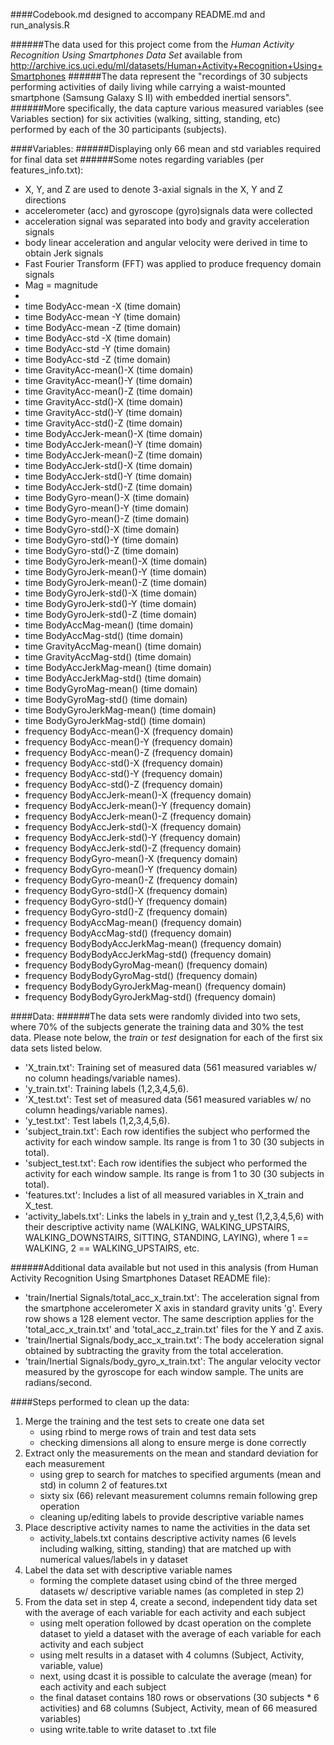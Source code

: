####Codebook.md designed to accompany README.md and run_analysis.R

######The data used for this project come from the *Human Activity Recognition Using Smartphones Data Set* available from http://archive.ics.uci.edu/ml/datasets/Human+Activity+Recognition+Using+Smartphones
######The data represent the "recordings of 30 subjects performing activities of daily living while carrying a waist-mounted smartphone (Samsung Galaxy S II) with embedded inertial sensors". 
######More specifically, the data capture various measured variables (see Variables section) for six activities (walking, sitting, standing, etc) performed by each of the 30 participants (subjects). 

####Variables:
######Displaying only 66 mean and std variables required for final data set 
######Some notes regarding variables (per features_info.txt):
- X, Y, and Z are used to denote 3-axial signals in the X, Y and Z directions
- accelerometer (acc) and gyroscope (gyro)signals data were collected
- acceleration signal was separated into body and gravity acceleration signals
- body linear acceleration and angular velocity were derived in time to obtain Jerk signals
- Fast Fourier Transform (FFT) was applied to produce frequency domain signals
- Mag = magnitude
- 
- time BodyAcc-mean -X (time domain)
- time BodyAcc-mean -Y (time domain)
- time BodyAcc-mean -Z (time domain)
- time BodyAcc-std -X (time domain)
- time BodyAcc-std -Y (time domain)
- time BodyAcc-std -Z (time domain)
- time GravityAcc-mean()-X (time domain)
- time GravityAcc-mean()-Y (time domain)
- time GravityAcc-mean()-Z (time domain)
- time GravityAcc-std()-X (time domain)
- time GravityAcc-std()-Y (time domain)
- time GravityAcc-std()-Z (time domain)
- time BodyAccJerk-mean()-X (time domain)
- time BodyAccJerk-mean()-Y (time domain)
- time BodyAccJerk-mean()-Z (time domain)
- time BodyAccJerk-std()-X (time domain)
- time BodyAccJerk-std()-Y (time domain)
- time BodyAccJerk-std()-Z (time domain)
- time BodyGyro-mean()-X (time domain)
- time BodyGyro-mean()-Y (time domain)
- time BodyGyro-mean()-Z (time domain)
- time BodyGyro-std()-X (time domain)
- time BodyGyro-std()-Y (time domain)
- time BodyGyro-std()-Z (time domain)
- time BodyGyroJerk-mean()-X (time domain)
- time BodyGyroJerk-mean()-Y (time domain)
- time BodyGyroJerk-mean()-Z (time domain)
- time BodyGyroJerk-std()-X (time domain)
- time BodyGyroJerk-std()-Y (time domain)
- time BodyGyroJerk-std()-Z (time domain)
- time BodyAccMag-mean() (time domain)
- time BodyAccMag-std() (time domain)
- time GravityAccMag-mean() (time domain)
- time GravityAccMag-std() (time domain)
- time BodyAccJerkMag-mean() (time domain)
- time BodyAccJerkMag-std() (time domain)
- time BodyGyroMag-mean() (time domain)
- time BodyGyroMag-std() (time domain)
- time BodyGyroJerkMag-mean() (time domain)
- time BodyGyroJerkMag-std() (time domain)
- frequency BodyAcc-mean()-X (frequency domain)
- frequency BodyAcc-mean()-Y (frequency domain)
- frequency BodyAcc-mean()-Z (frequency domain)
- frequency BodyAcc-std()-X (frequency domain)
- frequency BodyAcc-std()-Y (frequency domain)
- frequency BodyAcc-std()-Z (frequency domain)
- frequency BodyAccJerk-mean()-X (frequency domain)
- frequency BodyAccJerk-mean()-Y (frequency domain)
- frequency BodyAccJerk-mean()-Z (frequency domain)
- frequency BodyAccJerk-std()-X (frequency domain)
- frequency BodyAccJerk-std()-Y (frequency domain)
- frequency BodyAccJerk-std()-Z (frequency domain)
- frequency BodyGyro-mean()-X (frequency domain)
- frequency BodyGyro-mean()-Y (frequency domain)
- frequency BodyGyro-mean()-Z (frequency domain)
- frequency BodyGyro-std()-X (frequency domain)
- frequency BodyGyro-std()-Y (frequency domain)
- frequency BodyGyro-std()-Z (frequency domain)
- frequency BodyAccMag-mean() (frequency domain)
- frequency BodyAccMag-std() (frequency domain)
- frequency BodyBodyAccJerkMag-mean() (frequency domain)
- frequency BodyBodyAccJerkMag-std() (frequency domain)
- frequency BodyBodyGyroMag-mean() (frequency domain)
- frequency BodyBodyGyroMag-std() (frequency domain)
- frequency BodyBodyGyroJerkMag-mean() (frequency domain)
- frequency BodyBodyGyroJerkMag-std() (frequency domain)


####Data:
######The data sets were randomly divided into two sets, where 70% of the subjects generate the training data and 30% the test data.  Please note below, the *train* or *test* designation for each of the first six data sets listed below.
- 'X_train.txt': Training set of measured data (561 measured variables w/ no column headings/variable names).
- 'y_train.txt': Training labels (1,2,3,4,5,6).
- 'X_test.txt': Test set of measured data (561 measured variables w/ no column headings/variable names).
- 'y_test.txt': Test labels (1,2,3,4,5,6).
- 'subject_train.txt': Each row identifies the subject who performed the activity for each window sample. Its range is from 1 to 30 (30 subjects in total). 
- 'subject_test.txt': Each row identifies the subject who performed the activity for each window sample. Its range is from 1 to 30 (30 subjects in total). 
- 'features.txt': Includes a list of all measured variables in X_train and X_test.
- 'activity_labels.txt': Links the labels in y_train and y_test (1,2,3,4,5,6) with their descriptive activity name (WALKING, WALKING_UPSTAIRS, WALKING_DOWNSTAIRS, SITTING, STANDING, LAYING), where 1 == WALKING, 2 == WALKING_UPSTAIRS, etc.

######Additional data available but not used in this analysis (from Human Activity Recognition Using Smartphones Dataset README file):
- 'train/Inertial Signals/total_acc_x_train.txt': The acceleration signal from the smartphone accelerometer X axis in standard gravity units 'g'. Every row shows a 128 element vector. The same description applies for the 'total_acc_x_train.txt' and 'total_acc_z_train.txt' files for the Y and Z axis. 
- 'train/Inertial Signals/body_acc_x_train.txt': The body acceleration signal obtained by subtracting the gravity from the total acceleration. 
- 'train/Inertial Signals/body_gyro_x_train.txt': The angular velocity vector measured by the gyroscope for each window sample. The units are radians/second. 



####Steps performed to clean up the data:
1. Merge the training and the test sets to create one data set 
      - using rbind to merge rows of train and test data sets 
      - checking dimensions all along to ensure merge is done correctly
2. Extract only the measurements on the mean and standard deviation for each measurement
      - using grep to search for matches to specified arguments (mean and std) in column 2 of features.txt
      - sixty six (66) relevant measurement columns remain following grep operation 
      - cleaning up/editing labels to provide descriptive variable names
3. Place descriptive activity names to name the activities in the data set 
      - activity_labels.txt contains descriptive activity names (6 levels including walking, sitting, standing) that are matched up with numerical values/labels in y dataset
4. Label the data set with descriptive variable names 
      - forming the complete dataset using cbind of the three merged datasets w/ descriptive variable names (as completed in step 2)
5. From the data set in step 4, create a second, independent tidy data set with the average of each variable for each activity and each subject 
      - using melt operation followed by dcast operation on the complete dataset to yield a dataset with the average of each variable for each activity and each subject
      - using melt results in a dataset with 4 columns (Subject, Activity, variable, value)
      - next, using dcast it is possible to calculate the average (mean) for each activity and each subject
      - the final dataset contains 180 rows or observations (30 subjects * 6 activities) and 68 columns (Subject, Activity, mean of 66 measured variables)
      - using write.table to write dataset to .txt file
